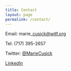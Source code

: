```yaml
---
title: Contact
layout: page
permalink: /contact/
---
```


Email: marie\_cusick@witf.org

Tel: (717) 395-2657

Twitter: [@MarieCusick](http://twitter.com/#!/mariecusick)

[LinkedIn](http://www.linkedin.com/in/mariecusick)